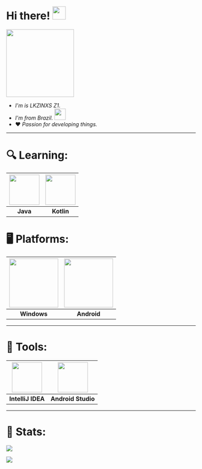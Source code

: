 # Hi there! <img src="https://i.pinimg.com/originals/30/16/9e/30169e4a670daf12443df7d2dd140176.gif" width="35">

<img src="https://avatars.githubusercontent.com/u/154808142?v=4" width="180"></img>

* *I'm is LKZINXS Z1.*
* *I'm from Brazil.* <img src="https://i.imgur.com/VkAXyKU.png" width="30"></img>
* ❤️ *Passion for developing things.*

___
# 🔍 Learning:
| <img src="https://cdn2.iconfinder.com/data/icons/metro-ui-icon-set/512/Java.png" width="80" /> | <img src="https://brandslogos.com/wp-content/uploads/images/large/kotlin-logo.png" width="80" /> |
|:---:|:---:|
| **Java** | **Kotlin** |

# 🖥️ Platforms:
| <img src="https://icon-library.com/images/windows-10-logo-icon/windows-10-logo-icon-0.jpg" width="130"/> | <img src="https://www.freepnglogos.com/uploads/android-logo-png/android-logo-0.png" width="130" /> |
|:---:|:---:|
| **Windows** | **Android** |

___
# 🧰 Tools:
| <img src="https://th.bing.com/th/id/R.98865e06d77faca32b3e118df119049e?rik=AU0%2bE0ROLAbnog&riu=http%3a%2f%2flogonoid.com%2fimages%2fintellij-idea-logo.png&ehk=CapqYnZAeX0cbsUWxFNWr913YwdQDC7OFt%2ftIAEb%2fBU%3d&risl=&pid=ImgRaw&r=0" width="80" /> | <img src="https://1.bp.blogspot.com/-LgTa-xDiknI/X4EflN56boI/AAAAAAAAPuk/24YyKnqiGkwRS9-_9suPKkfsAwO4wHYEgCLcBGAsYHQ/s0/image9.png" width="80" /> |
|:---:|:---:|
| **IntelliJ IDEA** | **Android Studio** |

___
# 💼 Stats:
<img src="https://github-readme-stats.vercel.app/api?username=LKZINXSZ1DEV&show_icons=true&theme=white">
<p></p>
<img src="https://github-readme-stats.vercel.app/api/top-langs/?username=LKZINXSZ1DEV&layout=compact&theme=white">
